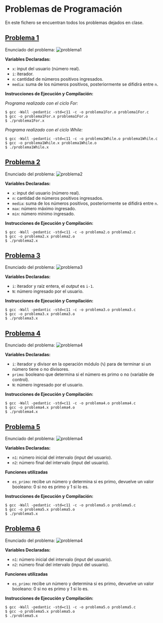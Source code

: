# Problemas de Programación
En este fichero se encuentran todos los problemas dejados en clase.

## [Problema 1](https://github.com/DSarceno/2022LabSimu201900109/blob/main/ProblemasProgramaci%C3%B3n/problema1For.c)
Enunciado del problema:
![problema1](./img/problema1.png)

**Variables Declaradas:**
  - `x`: input del usuario (número real).
  - `i`: iterador.
  - `n`: cantidad de números positivos ingresados.
  - `media`: suma de los números positivos, posteriormente se difidirá entre `n`.

**Instrucciones de Ejecución y Compilación:**

*Programa realizado con el ciclo For:*
```
$ gcc -Wall -pedantic -std=c11 -c -o problema1For.o problema1For.c
$ gcc -o problema1For.x problema1For.o
$ ./problema1For.x
```

*Programa realizado con el ciclo While:*
```
$ gcc -Wall -pedantic -std=c11 -c -o problema1While.o problema1While.c
$ gcc -o problema1While.x problema1While.o
$ ./problema1While.x
```

## [Problema 2](https://github.com/DSarceno/2022LabSimu201900109/blob/main/ProblemasProgramaci%C3%B3n/problema2.c)
Enunciado del problema:
![problema2](./img/problema2.png)

**Variables Declaradas:**
  - `x`: input del usuario (número real).
  - `n`: cantidad de números positivos ingresados.
  - `media`: suma de los números positivos, posteriormente se difidirá entre `n`.
  - `max`: número máximo ingresado.
  - `min`: número mínimo ingresado.

**Instrucciones de Ejecución y Compilación:**
```
$ gcc -Wall -pedantic -std=c11 -c -o problema2.o problema2.c
$ gcc -o problema2.x problema2.o
$ ./problema2.x
```

## [Problema 3](https://github.com/DSarceno/2022LabSimu201900109/blob/main/ProblemasProgramaci%C3%B3n/problema3.c)
Enunciado del problema:
![problema3](./img/problema3.png)

**Variables Declaradas:**
  - `i`: iterador y raíz entera, el *output* es `i-1`.
  - `N`: número ingresado por el usuario.


**Instrucciones de Ejecución y Compilación:**
```
$ gcc -Wall -pedantic -std=c11 -c -o problema3.o problema3.c
$ gcc -o problema3.x problema3.o
$ ./problema3.x
```

## [Problema 4](https://github.com/DSarceno/2022LabSimu201900109/blob/main/ProblemasProgramaci%C3%B3n/problema4.c)
Enunciado del problema:
![problema4](./img/problema4.png)

**Variables Declaradas:**
  - `i`: iterador y divisor en la operación módulo (`%`) para de terminar si un número tiene o no divisores.
  - `primo`: booleano que determina si el número es primo o no (variable de control).
  - `N`: número ingresado por el usuario.


**Instrucciones de Ejecución y Compilación:**
```
$ gcc -Wall -pedantic -std=c11 -c -o problema4.o problema4.c
$ gcc -o problema4.x problema4.o
$ ./problema4.x
```

## [Problema 5](https://github.com/DSarceno/2022LabSimu201900109/blob/main/ProblemasProgramaci%C3%B3n/problema5.c)
Enunciado del problema:
![problema4](./img/problema5.png)

**Variables Declaradas:**
  - `n1`: número inicial del intervalo (input del usuario).
  - `n2`: número final del intervalo (input del usuario).

**Funciones utilizadas**
  - `es_primo`: recibe un número y determina si es primo, devuelve un valor
    booleano: 0 si no es primo y 1 si lo es.


**Instrucciones de Ejecución y Compilación:**
```
$ gcc -Wall -pedantic -std=c11 -c -o problema5.o problema5.c
$ gcc -o problema5.x problema5.o
$ ./problema5.x
```


## [Problema 6](https://github.com/DSarceno/2022LabSimu201900109/blob/main/ProblemasProgramaci%C3%B3n/problema6.c)
Enunciado del problema:
![problema4](./img/problema5.png)

**Variables Declaradas:**
  - `n1`: número inicial del intervalo (input del usuario).
  - `n2`: número final del intervalo (input del usuario).

**Funciones utilizadas**
  - `es_primo`: recibe un número y determina si es primo, devuelve un valor
    booleano: 0 si no es primo y 1 si lo es.


**Instrucciones de Ejecución y Compilación:**
```
$ gcc -Wall -pedantic -std=c11 -c -o problema5.o problema5.c
$ gcc -o problema5.x problema5.o
$ ./problema5.x
```
